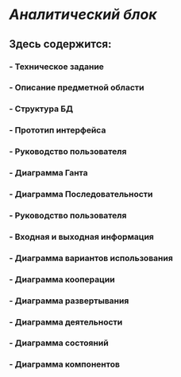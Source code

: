 # *Аналитический блок*
## Здесь содержится: 
### - Техническое задание
### - Описание предметной области
### - Структура БД
### - Прототип интерфейса
### - Руководство пользователя
### - Диаграмма Ганта
### - Диаграмма Последовательности
### - Руководство пользователя
### - Входная и выходная информация
### - Диаграмма вариантов использования
### - Диаграмма кооперации
### - Диаграмма развертывания
### - Диаграмма деятельности
### - Диаграмма состояний
### - Диаграмма компонентов
